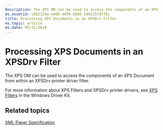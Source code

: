 ```yaml
---
Description: The XPS OM can be used to access the components of an XPS Document from within an XPSDrv printer driver filter.
ms.assetid: c8b232ba-e986-4459-8d66-190225fdffbc
title: Processing XPS Documents in an XPSDrv Filter
ms.topic: article
ms.date: 05/31/2018
---
```


# Processing XPS Documents in an XPSDrv Filter

The XPS OM can be used to access the components of an XPS Document from within an XPSDrv printer driver filter.

For more information about XPS Filters and XPSDrv printer drivers, see [XPS Filters](/windows-hardware/drivers/print/xps-filters) in the Windows Driver Kit.

## Related topics

<dl> <dt>

[XML Paper Specification](https://www.microsoft.com/download/details.aspx?id=11816)
</dt> </dl>

 

 